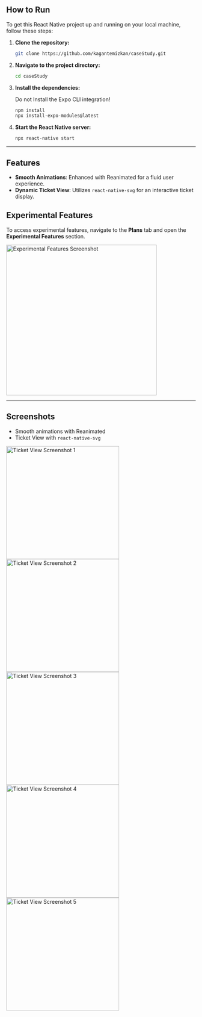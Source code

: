 ## How to Run

To get this React Native project up and running on your local machine, follow these steps:

1. **Clone the repository:**
    ```bash
    git clone https://github.com/kagantemizkan/caseStudy.git
    ```

2. **Navigate to the project directory:**
    ```bash
    cd caseStudy
    ```

3. **Install the dependencies:**
   
   Do not Install the Expo CLI integration!

    ```bash
    npm install
    npx install-expo-modules@latest   
    ```

5. **Start the React Native server:**
    ```bash
    npx react-native start
    ```


---
## Features

- **Smooth Animations**: Enhanced with Reanimated for a fluid user experience.
- **Dynamic Ticket View**: Utilizes `react-native-svg` for an interactive ticket display.
  
## Experimental Features

To access experimental features, navigate to the **Plans** tab and open the **Experimental Features** section.

<img src="https://github.com/user-attachments/assets/5b4c8c0b-db0d-40d8-aa30-9723226d39d3" alt="Experimental Features Screenshot" width="400"/>

---


## Screenshots

- Smooth animations with Reanimated
- Ticket View with `react-native-svg`

<img src="https://github.com/user-attachments/assets/61e8c102-40e2-42e1-b75d-d3f7b6f757a3" alt="Ticket View Screenshot 1" width="300"/>
<img src="https://github.com/user-attachments/assets/09b7194d-a3d0-40a9-b686-237acd3c4f6b" alt="Ticket View Screenshot 2" width="300"/>
<img src="https://github.com/user-attachments/assets/0eb3fd34-3382-46fb-9b09-8f7893ec636f" alt="Ticket View Screenshot 3" width="300"/>
<img src="https://github.com/user-attachments/assets/98cb7b1c-94b0-466e-813e-973ca794c1c5" alt="Ticket View Screenshot 4" width="300"/>
<img src="https://github.com/user-attachments/assets/19606954-4a59-4af8-8269-90e96b16efda" alt="Ticket View Screenshot 5" width="300"/>


